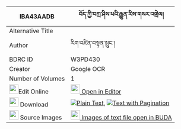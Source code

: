|IBA43AADB|བོད་ཀྱི་བཀྲ་ཤིས་པའི་རྒྱུན་རིས་གསར་འགྲེལ། 
| --- | --- 
|Alternative Title |
|Author| རིག་འཛིན་བསྟན་སྲུང་།
|BDRC ID | W3PD430
|Creator | Google OCR
|Number of Volumes| 1
|<img width="25" src="https://img.icons8.com/color/25/000000/edit-property.png">Edit Online| [<img width="25" src="https://avatars.githubusercontent.com/u/45091458?s=200&v=4"> Open in Editor](http://editor.openpecha.org/IBA43AADB)
|<img width="25" src="https://img.icons8.com/fluent/48/000000/download-2.png"/>  Download | [![](https://img.icons8.com/color/20/000000/txt.png)Plain Text](https://github.com/Openpecha/IBA43AADB/releases/download/v1/bo_kyi_trashipa_i_gyun_ri_ge_r_plain_IBA43AADB.zip), [![](https://img.icons8.com/color/20/000000/txt.png)Text with Pagination](https://github.com/Openpecha/IBA43AADB/releases/download/v1/bo_kyi_trashipa_i_gyun_ri_ge_r_pages_IBA43AADB.zip)
|<img width="25" src="https://img.icons8.com/plasticine/100/000000/pictures-folder.png"/>  Source Images | [<img width="25" src="https://library.bdrc.io/icons/BUDA-small.svg"> Images of text file open in BUDA](https://library.bdrc.io/show/bdr:W3PD430)